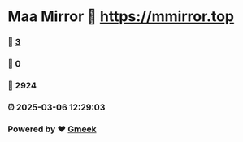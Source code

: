 # Maa Mirror :link: https://mmirror.top 
### :page_facing_up: [3](https://mmirror.top/tag.html) 
### :speech_balloon: 0 
### :hibiscus: 2924 
### :alarm_clock: 2025-03-06 12:29:03 
### Powered by :heart: [Gmeek](https://github.com/Meekdai/Gmeek)
